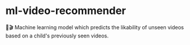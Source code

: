 # ml-video-recommender
🤖🎬 Machine learning model which predicts the likability of unseen videos based on a child's previously seen videos.
